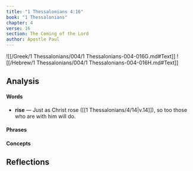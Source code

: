 ```yaml
---
title: "1 Thessalonians 4:16"
book: "1 Thessalonians"
chapter: 4
verse: 16
section: The Coming of the Lord
author: Apostle Paul
---
```

![[/Greek/1 Thessalonians/004/1 Thessalonians-004-016G.md#Text]]
![[/Hebrew/1 Thessalonians/004/1 Thessalonians-004-016H.md#Text]]

## Analysis

#### Words
- **rise** — Just as Christ rose ([[1 Thessalonians/4/14|v.14]]), so too those who are with him will do.

#### Phrases

#### Concepts

## Reflections
